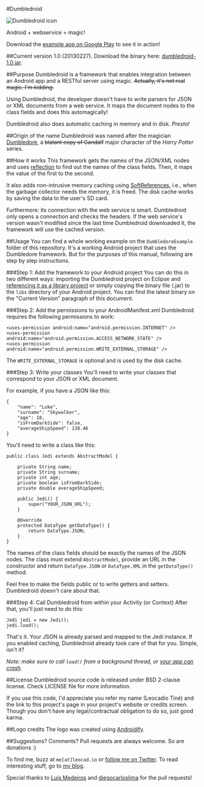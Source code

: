 #Dumbledroid

![Dumbledroid icon](https://dl.dropbox.com/u/5135185/blog/dumbledroid-icon.png)

Android + webservice = magic!

Download the [example app on Google Play](https://play.google.com/store/apps/details?id=io.leocad.dumbledoreexample) to see it in action!

##Current version
1.0 (20130227). Download the binary here: [dumbledroid-1.0.jar](https://dl.dropbox.com/u/5135185/blog/dumbledroid-1.0.jar).

##Purpose
Dumbledroid is a framework that enables integration between an Android app and a RESTful server using magic. ~~Actually, it's not real magic. I'm kidding.~~

Using Dumbledroid, the developer doesn't have to write parsers for JSON or XML documents from a web service. It maps the document nodes to the class fields and does this automagically!

Dumbledroid also does automatic caching in memory and in disk. *Presto!*

##Origin of the name
Dumbledroid was named after the magician [Dumbledore](https://en.wikipedia.org/wiki/Dumbledore), a ~~blatant copy of Gandalf~~ major character of the *Harry Potter* series.

##How it works
This framework gets the names of the JSON/XML nodes and uses [reflection](http://docs.oracle.com/javase/tutorial/reflect/index.html) to find out the names of the class fields. Then, it maps the value of the first to the second.

It also adds non-intrusive memory caching using [SoftReferences](http://docs.oracle.com/javase/1.4.2/docs/api/java/lang/ref/SoftReference.html), i.e., when the garbage collector needs the memory, it is freed. The disk cache works by saving the data to the user's SD card.

Furthermore: its connection with the web service is smart. Dumbledroid only opens a connection and checks the headers. If the web service's version wasn't modified since the last time Dumbledroid downloaded it, the framework will use the cached version.

##Usage
You can find a whole working example on the `DumbledoreExample` folder of this repository. It's a working Android project that uses the Dumbledore framework. But for the purposes of this manual, following are step by step instructions.

###Step 1: Add the framework to your Android project
You can do this in two different ways: importing the Dumbledroid project on Eclipse and [referencing it as a library project](https://developer.android.com/tools/projects/projects-eclipse.html#ReferencingLibraryProject) or simply copying the binary file (.jar) to the `libs` directory of your Android project. You can find the latest binary on the "Current Version" paragraph of this document.

###Step 2: Add the permissions to your AndroidManifest.xml
Dumbledroid requires the following permissions to work:

    <uses-permission android:name="android.permission.INTERNET" />
    <uses-permission android:name="android.permission.ACCESS_NETWORK_STATE" />
    <uses-permission android:name="android.permission.WRITE_EXTERNAL_STORAGE" />

The `WRITE_EXTERNAL_STORAGE` is optional and is used by the disk cache.

###Step 3: Write your classes
You'll need to write your classes that correspond to your JSON or XML document.

For example, if you have a JSON like this:

    {
    	"name": "Luke",
    	"surname": "Skywalker",
    	"age": 18,
    	"isFromDarkSide": false,
    	"averageShipSpeed": 138.46
    }

You'll need to write a class like this:

    public class Jedi extends AbstractModel {
        
    	private String name;
    	private String surname;
    	private int age;
    	private boolean isFromDarkSide;
    	private double averageShipSpeed;
    
    	public Jedi() {
    		super("YOUR_JSON_URL");
    	}
    	
    	@Override
    	protected DataType getDataType() {
    		return DataType.JSON;
    	}
    }

The names of the class fields should be exactly the names of the JSON nodes. The class must extend `AbstractModel`, provide an URL in the constructor and return `DataType.JSON` or `DataType.XML` in the `getDataType()` method.

Feel free to make the fields public or to write getters and setters. Dumbledroid doesn't care about that.

###Step 4: Call Dumbledroid from within your Activity (or Context)
After that, you'll just need to do this:

    Jedi jedi = new Jedi();
    jedi.load();

That's it. Your JSON is already parsed and mapped to the Jedi instance. If you enabled caching, Dumbledroid already took care of that for you. Simple, isn't it?

*Note: make sure to call `load()` from a background thread, or [your app can crash](https://developer.android.com/training/articles/perf-anr.html).*


##License
Dumbledroid source code is released under BSD 2-clause license. Check LICENSE file for more information.

If you use this code, I'd appreciate you refer my name (Leocadio Tiné) and the link to this project's page in your project's website or credits screen. Though you don't have any legal/contractual obligation to do so, just good karma.

##Logo credits
The logo was created using [Androidify](http://androidify.com/).

##Suggestions? Comments?
Pull requests are always welcome. So are donations :)

To find me, buzz at `me[at]leocad.io` or [follow me on Twitter](http://www.twitter.com/leocadiotine). To read interesting stuff, go to [my blog](http://blog.leocad.io).

Special thanks to [Luis Medeiros](https://github.com/lpmfilho) and [diegocarloslima](https://github.com/diegocarloslima) for the pull requests!